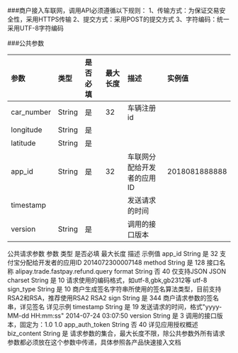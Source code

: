 ###商户接入车联网，调用API必须遵循以下规则：
1、传输方式：为保证交易安全性，采用HTTPS传输
2、提交方式：采用POST的提交方式
3、字符编码：统一采用UTF-8字符编码

###公共参数

| 参数 | 类型 | 是否必填|最大长度|描述|实例值
| :------| :------ | :------ | :------ | :------ | :------ 
| car_number | String | 是 | 32| 车辆注册id| |
| longitude|String | 是 | | ||
| latitude | String| 是 | | ||
| app_id | String| 是 | 32|车联网分配给开发者的应用ID|2018081888888|
| timestamp | |  | |发送请求的时间||
| version | String| 是 | |调用的接口版本||































































公共请求参数
参数	类型	是否必填	最大长度	描述	示例值
app_id	String	是	32	支付宝分配给开发者的应用ID	2014072300007148
method	String	是	128	接口名称	alipay.trade.fastpay.refund.query
format	String	否	40	仅支持JSON	JSON
charset	String	是	10	请求使用的编码格式，如utf-8,gbk,gb2312等	utf-8
sign_type	String	是	10	商户生成签名字符串所使用的签名算法类型，目前支持RSA2和RSA，推荐使用RSA2	RSA2
sign	String	是	344	商户请求参数的签名串，详见签名	详见示例
timestamp	String	是	19	发送请求的时间，格式"yyyy-MM-dd HH:mm:ss"	2014-07-24 03:07:50
version	String	是	3	调用的接口版本，固定为：1.0	1.0
app_auth_token	String	否	40	详见应用授权概述	
biz_content	String	是		请求参数的集合，最大长度不限，除公共参数外所有请求参数都必须放在这个参数中传递，具体参照各产品快速接入文档	






